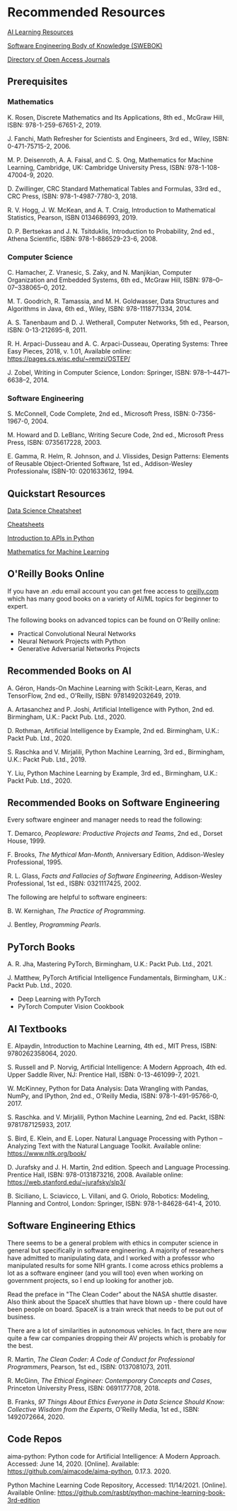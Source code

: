 # Recommended Resources

[AI Learning Resources](https://hashnode.codecypher.ai/ai-learning-resources-4b61d8510bcf)

[Software Engineering Body of Knowledge (SWEBOK)](https://www.computer.org/education/bodies-of-knowledge/software-engineering)

[Directory of Open Access Journals](https://doaj.org)


## Prerequisites

### Mathematics

K. Rosen, Discrete Mathematics and Its Applications, 8th ed., McGraw Hill, ISBN: 978-1-259-67651-2, 2019.

J. Fanchi, Math Refresher for Scientists and Engineers, 3rd ed., Wiley, ISBN: 0-471-75715-2, 2006.

M. P. Deisenroth, A. A. Faisal, and C. S. Ong, Mathematics for Machine Learning, Cambridge, UK: Cambridge University Press, ISBN: 978-1-108-47004-9, 2020.

D. Zwillinger, CRC Standard Mathematical Tables and Formulas, 33rd ed., CRC Press, ISBN: 978-1-4987-7780-3, 2018.

R. V. Hogg, J. W. McKean, and A. T. Craig, Introduction to Mathematical Statistics, Pearson, ISBN 0134686993, 2019.

D. P. Bertsekas and J. N. Tsitduklis, Introduction to Probability, 2nd ed., Athena Scientific, ISBN: 978-1-886529-23-6, 2008.

### Computer Science

C. Hamacher, Z. Vranesic, S. Zaky, and N. Manjikian, Computer Organization and Embedded Systems, 6th ed., McGraw Hill, ISBN: 978–0–07–338065–0, 2012.

M. T. Goodrich, R. Tamassia, and M. H. Goldwasser, Data Structures and Algorithms in Java, 6th ed., Wiley, ​ISBN: 978-1118771334, 2014.

A. S. Tanenbaum and D. J. Wetherall, Computer Networks, 5th ed., Pearson, ISBN: 0-13-212695-8, 2011.

R. H. Arpaci-Dusseau and A. C. Arpaci-Dusseau, Operating Systems: Three Easy Pieces, 2018, v. 1.01, Available online: https://pages.cs.wisc.edu/~remzi/OSTEP/

J. Zobel, Writing in Computer Science, London: Springer, ISBN: 978–1–4471–6638–2, 2014.

### Software Engineering

S. McConnell, Code Complete, 2nd ed., Microsoft Press, ISBN: 0-7356-1967-0, 2004.

M. Howard and D. LeBlanc, Writing Secure Code, 2nd ed., Microsoft Press Press, ISBN: 0735617228, 2003.

E. Gamma, R. Helm, R. Johnson, and J. Vlissides, Design Patterns: Elements of Reusable Object-Oriented Software, 1st ed., Addison-Wesley Professionalw, ISBN-10: 0201633612, 1994.


## Quickstart Resources

[Data Science Cheatsheet](https://github.com/aaronwangy/Data-Science-Cheatsheet)

[Cheatsheets](https://github.com/Neklaustares-tPtwP/Resources/tree/main/Cheat%20Sheets)

[Introduction to APIs in Python](https://towardsdatascience.com/quick-fire-guide-to-apis-in-python-891dd98c8877?source=rss----7f60cf5620c9---4)

[Mathematics for Machine Learning](https://mml-book.github.io/)


## O'Reilly Books Online

If you have an .edu email account you can get free access to [oreilly.com](https://www.oreilly.com/) which has many good books on a variety of AI/ML topics for beginner to expert. 

The following books on advanced topics can be found on O'Reilly online:

- Practical Convolutional Neural Networks
- Neural Network Projects with Python
- Generative Adversarial Networks Projects


## Recommended Books on AI

A. Géron, Hands-On Machine Learning with Scikit-Learn, Keras, and TensorFlow, 2nd ed., O'Reilly, ISBN: 9781492032649, 2019.

A. Artasanchez and P. Joshi, Artificial Intelligence with Python, 2nd ed. Birmingham, U.K.: Packt Pub. Ltd., 2020.

D. Rothman, Artificial Intelligence by Example, 2nd ed. Birmingham, U.K.: Packt Pub. Ltd., 2020.

S. Raschka and V. Mirjalili, Python Machine Learning, 3rd ed., Birmingham, U.K.: Packt Pub. Ltd., 2019.

Y. Liu, Python Machine Learning by Example, 3rd ed., Birmingham, U.K.: Packt Pub. Ltd., 2020.


## Recommended Books on Software Engineering

Every software engineer and manager needs to read the following:

T. Demarco, _Peopleware: Productive Projects and Teams_, 2nd ed., Dorset House, 1999. 

F. Brooks, _The Mythical Man-Month_, Anniversary Edition, Addison-Wesley Professional, 1995. 

R. L. Glass, _Facts and Fallacies of Software Engineering_, Addison-Wesley Professional, 1st ed., ISBN: 0321117425, 2002.


The following are helpful to software engineers:

B. W. Kernighan, _The Practice of Programming_.

J. Bentley, _Programming Pearls_.


## PyTorch Books

A. R. Jha, Mastering PyTorch, Birmingham, U.K.: Packt Pub. Ltd., 2021.

J. Matthew, PyTorch Artificial Intelligence Fundamentals, Birmingham, U.K.: Packt Pub. Ltd., 2020.

- Deep Learning with PyTorch
- PyTorch Computer Vision Cookbook


## AI Textbooks

E. Alpaydin, Introduction to Machine Learning, 4th ed., MIT Press, ISBN: 9780262358064, 2020.

S. Russell and P. Norvig, Artificial Intelligence: A Modern Approach, 4th ed. Upper Saddle River, NJ: Prentice Hall, ISBN: 0-13-461099-7, 2021.

W. McKinney, Python for Data Analysis: Data Wrangling with Pandas, NumPy, and IPython, 2nd ed., O’Reilly Media, ISBN: 978-1-491-95766-0, 2017.

S. Raschka. and V. Mirjalili, Python Machine Learning, 2nd ed. Packt, ISBN: 9781787125933, 2017.

S. Bird, E. Klein, and E. Loper. Natural Language Processing with Python – Analyzing Text with the Natural Language Toolkit. Available online: https://www.nltk.org/book/

D. Jurafsky and J. H. Martin, 2nd edition. Speech and Language Processing. Prentice Hall, ISBN: 978-0131873216, 2008. Available online: https://web.stanford.edu/~jurafsky/slp3/


B. Siciliano, L. Sciavicco, L. Villani, and G. Oriolo, Robotics: Modeling, Planning and Control, London: Springer, ISBN: 978-1-84628-641-4, 2010.


## Software Engineering Ethics

There seems to be a general problem with ethics in computer science in general but specifically in software engineering. A majority of researchers have admitted to manipulating data, and I worked with a professor who manipulated results for some NIH grants. I come across ethics problems a lot as a software engineer (and you will too) even when working on government projects, so I end up looking for another job. 

Read the preface in "The Clean Coder" about the NASA shuttle disaster. Also think about the SpaceX shuttles that have blown up - there could have been people on board. SpaceX is a train wreck that needs to be put out of business. 

There are a lot of similarities in autonomous vehicles. In fact, there are now quite a few car companies dropping their AV projects which is probably for the best. 


R. Martin, _The Clean Coder: A Code of Conduct for Professional Programmers_, Pearson, 1st ed., ISBN: 0137081073, 2011.

R. McGinn, _The Ethical Engineer: Contemporary Concepts and Cases_, Princeton University Press, ISBN: 0691177708, 2018. 

B. Franks, _97 Things About Ethics Everyone in Data Science Should Know: Collective Wisdom from the Experts_, O'Reilly Media, 1st ed., ISBN: 1492072664, 2020. 


## Code Repos

aima-python: Python code for Artificial Intelligence: A Modern Approach. Accessed: June 14, 2020. [Online]. Available: https://github.com/aimacode/aima-python, 0.17.3. 2020.

Python Machine Learning Code Repository, Accessed: 11/14/2021. [Online].  Available Online: https://github.com/rasbt/python-machine-learning-book-3rd-edition

